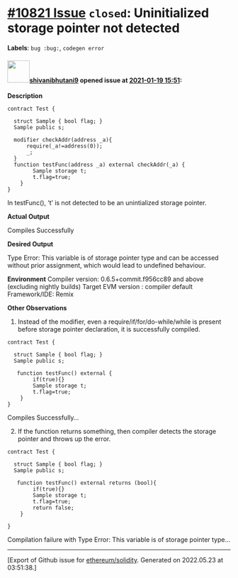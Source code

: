 # [\#10821 Issue](https://github.com/ethereum/solidity/issues/10821) `closed`: Uninitialized storage pointer not detected 
**Labels**: `bug :bug:`, `codegen error`


#### <img src="https://avatars.githubusercontent.com/u/19993160?v=4" width="50">[shivanibhutani9](https://github.com/shivanibhutani9) opened issue at [2021-01-19 15:51](https://github.com/ethereum/solidity/issues/10821):

**Description**
``` 
contract Test {
  
  struct Sample { bool flag; }
  Sample public s;
  
  modifier checkAddr(address _a){
      require(_a!=address(0));
      _;
  }
  function testFunc(address _a) external checkAddr(_a) {
        Sample storage t;
        t.flag=true;
    }  
}

```

In testFunc(), ‘t’ is not detected to be an unintialized storage pointer.

**Actual Output**

Compiles Successfully

**Desired Output**

Type Error: This variable is of storage pointer type and can be accessed without prior assignment, which would lead to undefined behaviour.

**Environment**
Compiler version: 0.6.5+commit.f956cc89 and above (excluding nightly builds)
Target EVM version : compiler default
Framework/IDE: Remix

**Other Observations**
1)	Instead of the modifier, even a require/if/for/do-while/while is present before storage pointer declaration, it is successfully compiled.
```
contract Test {
  
  struct Sample { bool flag; }
  Sample public s;
  
   function testFunc() external {
        if(true){}
        Sample storage t;
        t.flag=true;
    }  
}
```
 Compiles Successfully…

2)	If the function returns something, then compiler detects the storage pointer and throws up the error.
```
contract Test {
  
  struct Sample { bool flag; }
  Sample public s;
  
   function testFunc() external returns (bool){
        if(true){}
        Sample storage t;
        t.flag=true;
        return false;
    }  
    
}
```

 Compilation failure with Type Error: This variable is of storage pointer type…





-------------------------------------------------------------------------------



[Export of Github issue for [ethereum/solidity](https://github.com/ethereum/solidity). Generated on 2022.05.23 at 03:51:38.]
